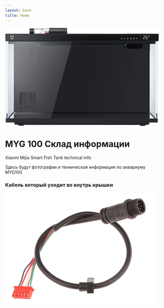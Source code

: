 ```yaml
---
layout: base
title: Home
---
```


![hero image](assets/images/myg100.png)

# MYG 100 Склад информации

Xiaomi Mijia Smart Fish Tank technical info

Здесь будут фотографии и техническая информация по аквариуму MYG100
### Кабель который уходит во внутрь крышки
![Логотип](assets/images/internal_cable.png)
